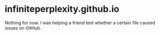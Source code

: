 # infiniteperplexity.github.io

Nothing for now.  I was helping a friend test whether a certain file caused issues on GitHub.
